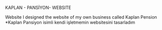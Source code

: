 KAPLAN - PANSİYON- WEBSITE

Website
I designed the website of my own business called Kaplan Pension
*Kaplan Pansiyon isimli kendi işletmemin websitesini tasarladım
